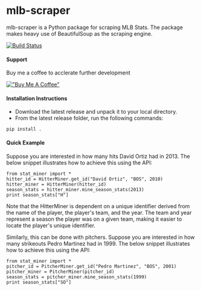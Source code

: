 # mlb-scraper
mlb-scraper is a Python package for scraping MLB Stats. The package makes heavy use of BeautifulSoup as the scraping engine.

[![Build Status](https://app.travis-ci.com/fultoncjb/mlb-scraper.svg?branch=master)](https://app.travis-ci.com/fultoncjb/mlb-scraper)

#### Support

Buy me a coffee to acclerate further development

[!["Buy Me A Coffee"](https://www.buymeacoffee.com/assets/img/custom_images/orange_img.png)](https://www.buymeacoffee.com/fultoncjb)

#### Installation Instructions
* Download the latest release and unpack it to your local directory.
* From the latest release folder, run the following commands:
```
pip install .
```

#### Quick Example
Suppose you are interested in how many hits David Ortiz had in 2013. The below snippet illustrates how to achieve this using the API:

``` 
from stat_miner import *
hitter_id = HitterMiner.get_id("David Ortiz", "BOS", 2010)
hitter_miner = HitterMiner(hitter_id)
season_stats = hitter_miner.mine_season_stats(2013)
print season_stats["H"] 
```
Note that the HitterMiner is dependent on a unique identifier derived from the name of the player, the player's team, and the year. The team and year represent a season the player was on a given team, making it easier to locate the player's unique identifier.

Similarly, this can be done with pitchers. Suppose you are interested in how many strikeouts Pedro Martinez had in 1999. The below snippet illustrates how to achieve this using the API:

```
from stat_miner import *
pitcher_id = PitcherMiner.get_id("Pedro Martinez", "BOS", 2001)
pitcher_miner = PitcherMiner(pitcher_id)
season_stats = pitcher_miner.mine_season_stats(1999)
print season_stats["SO"]
```

